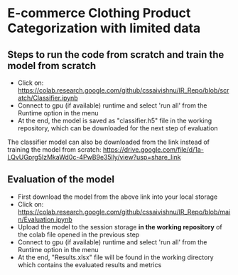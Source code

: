 # E-commerce Clothing Product Categorization with limited data

## Steps to run the code from scratch and train the model from scratch
- Click on: https://colab.research.google.com/github/cssaivishnu/IR_Repo/blob/scratch/Classifier.ipynb
- Connect to gpu (if available) runtime and select 'run all' from the Runtime option in the menu
- At the end, the model is saved as "classifier.h5" file in the working repository, which can be downloaded for the next step of evaluation

The classifier model can also be downloaded from the link instead of training the model from scratch: https://drive.google.com/file/d/1a-LQvUGprg5IzMkaWd0c-4PwB9e35lly/view?usp=share_link

## Evaluation of the model
- First download the model from the above link into your local storage
- Click on: https://colab.research.google.com/github/cssaivishnu/IR_Repo/blob/main/Evaluation.ipynb
- Upload the model to the session storage **in the working repository** of the colab file opened in the previous step
- Connect to gpu (if available) runtime and select 'run all' from the Runtime option in the menu
- At the end, "Results.xlsx" file will be found in the working directory which contains the evaluated results and metrics
